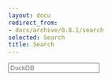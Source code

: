```yaml
---
layout: docu
redirect_from:
- docs/archive/0.8.1/search
selected: Search
title: Search
---
```


<link rel="stylesheet" href="{{ site.baseurl }}/css/search.css">

<div id="main_content_wrap">
<form autocomplete="off">
<div class="autocomplete" style="width:300px;">
<input id="q" type="text" name="q" placeholder="DuckDB">
</div>
</form>
</div>

<div id="search_results"></div>

<script src="{{ site.baseurl }}/js/minisearch.js"></script>
<script src="{{ site.baseurl }}/js/search.js"></script>